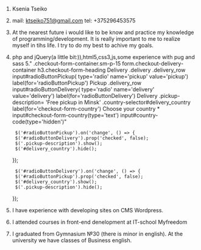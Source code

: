 
1. Ksenia Tseiko
2. mail: ktseiko751@gmail.com
   tel: +375296453575
3. At the nearest future i would like to be know and practice my knowledge of programming/development. It is really important to me to realize myself in tihs life. I try to do my best to achive my goals. 
4. php and jQuery(a little bit:)),html5,css3,js,some experience with pug and sass
5." .checkout-form-container.sm-p-15
        form.checkout-delivery-container
            h3.checkout-form-heading Delivery
            .delivery
                .delivery_row
                    input#radioButtonPickup(
                        type='radio'
                        name='pickup'
                        value='pickup')
                    label(for='radioButtonPickup') Pickup
                .delivery_row
                    input#radioButtonDelivery(
                        type='radio'
                        name='delivery'
                        value='delivery')
                    label(for='radioButtonDelivery') Delivery
                .pickup-description= 'Free pickup in Minsk'
                .country-selector#delivery_country
                    label(for='checkout-form-country') Choose your country *
                    input#checkout-form-country(type='text')
                    input#country-code(type='hidden')"
           
        $('#radioButtonPickup').on('change', () => {
        $('#radioButtonDelivery').prop('checked', false);
        $('.pickup-description').show();
        $('#delivery_country').hide();
    });

        $('#radioButtonDelivery').on('change', () => {
        $('#radioButtonPickup').prop('checked', false);
        $('#delivery_country').show();
        $('.pickup-description').hide();
    });
6. I have experience with developing sites on CMS Wordpress.
7. I attended courses in front-end denelopment at IT-school Myfreedom
8. I graduated from Gymnasium №30 (there is minor in english). At the university we have classes of Business english.
